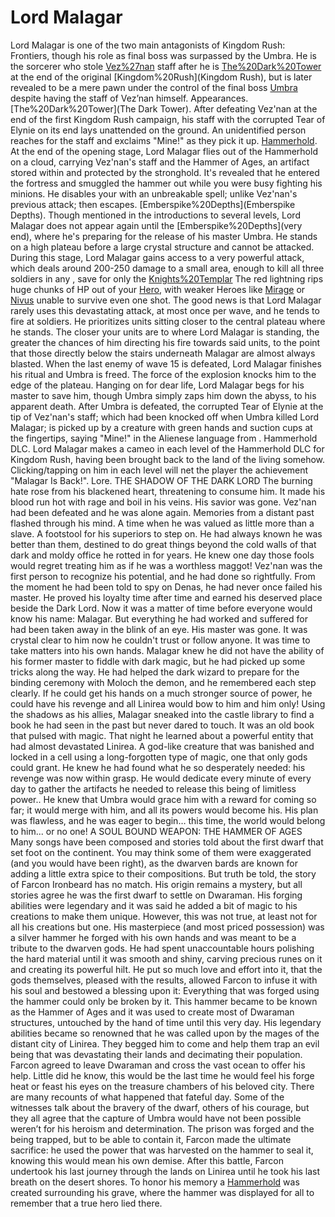 # Lord Malagar

Lord Malagar is one of the two main antagonists of Kingdom Rush: Frontiers, though his role as final boss was surpassed by the Umbra. He is the sorcerer who stole [Vez%27nan](Vez'nan's) staff after he is [The%20Dark%20Tower](defeated) at the end of the original [Kingdom%20Rush](Kingdom Rush), but is later revealed to be a mere pawn under the control of the final boss [Umbra](Umbra) despite having the staff of Vez’nan himself.
Appearances.
[The%20Dark%20Tower](The Dark Tower).
After defeating Vez'nan at the end of the first Kingdom Rush campaign, his staff with the corrupted Tear of Elynie on its end lays unattended on the ground. An unidentified person reaches for the staff and exclaims "Mine!" as they pick it up.
[Hammerhold](Hammerhold).
At the end of the opening stage, Lord Malagar flies out of the Hammerhold on a cloud, carrying Vez'nan's staff and the Hammer of Ages, an artifact stored within and protected by the stronghold. It's revealed that he entered the fortress and smuggled the hammer out while you were busy fighting his minions. He disables your with an unbreakable spell; unlike Vez'nan's previous attack; then escapes.
[Emberspike%20Depths](Emberspike Depths).
Though mentioned in the introductions to several levels, Lord Malagar does not appear again until the [Emberspike%20Depths](very end), where he's preparing for the release of his master Umbra. He stands on a high plateau before a large crystal structure and cannot be attacked.
During this stage, Lord Malagar gains access to a very powerful attack, which deals around 200-250 damage to a small area, enough to kill all three soldiers in any , save for only the [Knights%20Templar](Templars.) The red lightning rips huge chunks of HP out of your [Hero](Hero), with weaker Heroes like [Mirage](Mirage) or [Nivus](Nivus) unable to survive even one shot.
The good news is that Lord Malagar rarely uses this devastating attack, at most once per wave, and he tends to fire at soldiers. He prioritizes units sitting closer to the central plateau where he stands. The closer your units are to where Lord Malagar is standing, the greater the chances of him directing his fire towards said units, to the point that those directly below the stairs underneath Malagar are almost always blasted.
When the last enemy of wave 15 is defeated, Lord Malagar finishes his ritual and Umbra is freed. The force of the explosion knocks him to the edge of the plateau. Hanging on for dear life, Lord Malagar begs for his master to save him, though Umbra simply zaps him down the abyss, to his apparent death.
After Umbra is defeated, the corrupted Tear of Elynie at the tip of Vez'nan's staff; which had been knocked off when Umbra killed Lord Malagar; is picked up by a creature with green hands and suction cups at the fingertips, saying "Mine!" in the Alienese language from .
Hammerhold DLC.
Lord Malagar makes a cameo in each level of the Hammerhold DLC for Kingdom Rush, having been brought back to the land of the living somehow. Clicking/tapping on him in each level will net the player the achievement "Malagar Is Back!".
Lore.
THE SHADOW OF THE DARK LORD
The burning hate rose from his blackened heart, threatening to consume him. It made his blood run hot with rage and boil in his veins. His savior was gone. Vez'nan had been defeated and he was alone again.
Memories from a distant past flashed through his mind. A time when he was valued as little more than a slave. A footstool for his superiors to step on. He had always known he was better than them, destined to do great things beyond the cold walls of that dark and moldy office he rotted in for years. He knew one day those fools would regret treating him as if he was a worthless maggot!
Vez'nan was the first person to recognize his potential, and he had done so rightfully. From the moment he had been told to spy on Denas, he had never once failed his master. He proved his loyalty time after time and earned his deserved place beside the Dark Lord. Now it was a matter of time before everyone would know his name: Malagar.
But everything he had worked and suffered for had been taken away in the blink of an eye. His master was gone. It was crystal clear to him now he couldn't trust or follow anyone. It was time to take matters into his own hands.
Malagar knew he did not have the ability of his former master to fiddle with dark magic, but he had picked up some tricks along the way. He had helped the dark wizard to prepare for the binding ceremony with Moloch the demon, and he remembered each step clearly. If he could get his hands on a much stronger source of power, he could have his revenge and all Linirea would bow to him and him only!
Using the shadows as his allies, Malagar sneaked into the castle library to find a book he had seen in the past but never dared to touch. It was an old book that pulsed with magic.
That night he learned about a powerful entity that had almost devastated Linirea. A god-like creature that was banished and locked in a cell using a long-forgotten type of magic, one that only gods could grant. He knew he had found what he so desperately needed: his revenge was now within grasp.
He would dedicate every minute of every day to gather the artifacts he needed to release this being of limitless power.. He knew that Umbra would grace him with a reward for coming so far; it would merge with him, and all its powers would become his. His plan was flawless, and he was eager to begin… this time, the world would belong to him... or no one!
A SOUL BOUND WEAPON: THE HAMMER OF AGES
Many songs have been composed and stories told about the first dwarf that set foot on the continent. You may think some of them were exaggerated (and you would have been right), as the dwarven bards are known for adding a little extra spice to their compositions. But truth be told, the story of Farcon Ironbeard has no match. 
His origin remains a mystery, but all stories agree he was the first dwarf to settle on Dwaraman. His forging abilities were legendary and it was said he added a bit of magic to his creations to make them unique. However, this was not true, at least not for all his creations but one. 
His masterpiece (and most priced possession) was a silver hammer he forged with his own hands and was meant to be a tribute to the dwarven gods. He had spent unaccountable hours polishing the hard material until it was smooth and shiny, carving precious runes on it and creating its powerful hilt. He put so much love and effort into it, that the gods themselves, pleased with the results, allowed Farcon to infuse it with his soul and bestowed a blessing upon it: Everything that was forged using the hammer could only be broken by it. 
This hammer became to be known as the Hammer of Ages and it was used to create most of Dwaraman structures, untouched by the hand of time until this very day. 
His legendary abilities became so renowned that he was called upon by the mages of the distant city of Linirea. They begged him to come and help them trap an evil being that was devastating their lands and decimating their population. Farcon agreed to leave Dwaraman and cross the vast ocean to offer his help. Little did he know, this would be the last time he would feel his forge heat or feast his eyes on the treasure chambers of his beloved city. 
There are many recounts of what happened that fateful day. Some of the witnesses talk about the bravery of the dwarf, others of his courage, but they all agree that the capture of Umbra would have not been possible weren’t for his heroism and determination. The prison was forged and the being trapped, but to be able to contain it, Farcon made the ultimate sacrifice: he used the power that was harvested on the hammer to seal it, knowing this would mean his own demise. 
After this battle, Farcon undertook his last journey through the lands on Linirea until he took his last breath on the desert shores. To honor his memory a [Hammerhold](city) was created surrounding his grave, where the hammer was displayed for all to remember that a true hero lied there. 